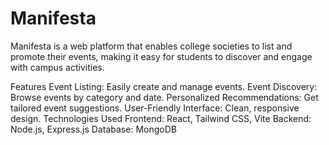 # Manifesta
Manifesta is a web platform that enables college societies to list and promote their events, making it easy for students to discover and engage with campus activities.

Features
Event Listing: Easily create and manage events.
Event Discovery: Browse events by category and date.
Personalized Recommendations: Get tailored event suggestions.
User-Friendly Interface: Clean, responsive design.
Technologies Used
Frontend: React, Tailwind CSS, Vite
Backend: Node.js, Express.js 
Database: MongoDB 
